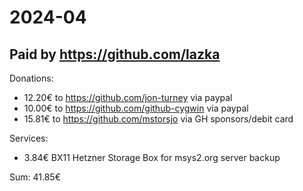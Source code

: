 # 2024-04

## Paid by https://github.com/lazka

Donations:

* 12.20€ to https://github.com/jon-turney via paypal
* 10.00€ to https://github.com/github-cygwin via paypal
* 15.81€ to https://github.com/mstorsjo via GH sponsors/debit card

Services:

* 3.84€ BX11 Hetzner Storage Box for msys2.org server backup

Sum: 41.85€
